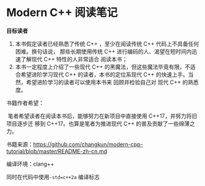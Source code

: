 # Modern C++ 阅读笔记

**目标读者**

1. 本书假定读者已经熟悉了传统 C++ ，至少在阅读传统 C++ 代码上不具备任何困难。换句话说， 那些长期使用传统 C++ 进行编码的人、渴望在短时间内迅速了解现代 C++ 特性的人非常适合 阅读本书；
2.  本书一定程度上介绍了一些现代 C++ 的黑魔法，但这些魔法毕竟有限，不适合希望进阶学习现代 C++ 的读者，本书的定位系现代 C++ 的快速上手。当然，希望进阶学习的读者可以使用本书来 回顾并检验自己对 现代 C++ 的熟悉度。

书籍作者希望：

​	笔者希望读者在阅读本书后，能够努力在新项目中直接使用 C++17，并努力将旧项目逐步迁 移到 C++17。也算是笔者为推进现代 C++ 的普及贡献了一些绵薄之力。



书籍来源：https://github.com/changkun/modern-cpp-tutorial/blob/master/README-zh-cn.md



编译环境：clang++

同时在代码中使用`-std=c++2a` 编译标志



































